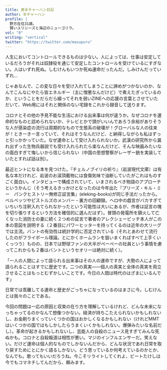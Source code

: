 ```yaml
---
title: 男半チャーハン日記
author: 半チャーハン
profile: |
  野方在住31歳。
  賢いユリシーズと海辺のニューゴリラ。
vol: "0"
writing: "vertical"
twitter: "https://twitter.com/masupuru"
---
```


人生においてコントロールできるものは少ない。人によっては、仕事は安定しているだろうがそれは奴隷役を通じて安定したコントロールを受けているにすぎない。人はいずれ死ぬ。しむけんもいつか死ぬ運命だったんだ。しみけんだっていずれ…

じゃあなんで、この変な日々を受け入れてしまうことに諦めがつかないのか、なんでこんなにやたら皆エネルギー（主に憎悪なんだけど）で煮えたぎっているのか、ということをだらだら綴ってそれを弱いZINEへの応援の言葉とさせていただいて、Web用にはそれと関係のない宅録をこれから録音して送ります。



コロナとその他の予見不能な生活における出来事は何が違うか。なぜコロナを運命的なものと認められないか、テレビとかで頭がいいんであろう余裕がありそうな人が感染症の流行は周期的なもので生態系の破壊が！グローバルな人の往来が！ときーきー言っていて、それはそうなんだけど、と納得しながらも私はずっと引っかかっていた。なぜ運命として受け入れられないか。武漢の研究所から漏れ出ずった生物兵器説でも受け入れられたら楽なんだけど、そんな映画みたいなの面白すぎて悔しいから信じられない（中国の思想警察がレーザー銃を実装していたとすれば話は別）。

最近ヒントになる本を見つけた。『チェルノブイリの祈り』（岩波現代文庫）は有名な本だけれど、岩波のお涙頂戴物には食傷気味で油断していたがこれはものすごく面白い。インタビューで構成されていて、いまされるべき物語のアプローチというかんじ（そう考えるきっかけとなったのは今年出た『プリーズ・キル・ミー　パンクヒストリー無修正証言集』(eleking-books)が同じ手法だったから。ベルベッツやピストルズのメンバー・裏方の回顧録。ヘロ中の戯言がバカすぎていちいち注釈入れてられなかったという可能性は大いにあるが、作者は証言の塊を切り張りするという方法を確信的に選んだはず）。冒頭の発電所を鎮火して亡くなった消防士の妻に続く２つめの証言で著者のアレクシェービッチ本人がこの本の意図を説明する（２番目にパワーヒッターを持ってくるのは近年の大リーグでは主流。バントの有効性は統計学的に否定されている（それとあわせて流行したのがフライボール理論。とにかくホームランを狙いまくればすべて上手くいくっつう）ものの、日本では野球ファンの大半がぺーぺーの社員という事情を慮ってこれからも２番はバントというセオリーは絶対に続く）。



「一人の人間によって語られる出来事はその人の運命ですが、大勢の人によって語られることはすでに歴史です。二つの真実――個人の真実と全体の真実を両立させることはもっとむずかしいことです。今日の人間は時代のはざまにいるんです」



日常では乖離してる運命と歴史がごっちゃになっているのはまさに今。しむけんとは我々のことである。

今回の問題は一応の原因と収束の在り方を理解しているけれど、どんな未来になっちゃってるのかなんて想像つかない。経済が持ちこたえられないかもしれないし、お金刷りまくっていくつかの国はおかしくなるかもしれない（けれどMMTはいくつかの国ではもしかしたらうまくいくかもしれない。爆弾みたいな名前だし）。革命が起きるかもしれないし、芸能人の自殺のニュース見すぎてみんな死ぬかも。コロナと自殺報道は相性が悪い。マジのインフルエンサーだ。笑えない。だけど運命は個人的なものでしかないんだから、どんな状況であれ日常を取り戻すためにとにかく語るしかない。どう思っているか何考えているのかとか、なんでも。歌ってもいいだろうね。今こそリライトしてくれよ、ビートたけしは今でもコマネチしてんだから、頼みます。


